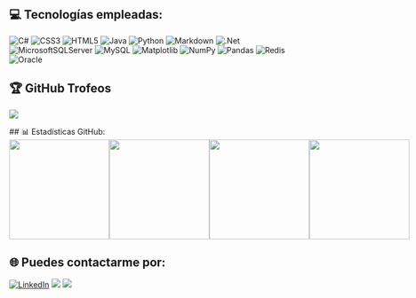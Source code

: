 ## 💻 Tecnologías empleadas:
![C#](https://img.shields.io/badge/c%23-%23239120.svg?style=for-the-badge&logo=csharp&logoColor=white) ![CSS3](https://img.shields.io/badge/css3-%231572B6.svg?style=for-the-badge&logo=css3&logoColor=white) ![HTML5](https://img.shields.io/badge/html5-%23E34F26.svg?style=for-the-badge&logo=html5&logoColor=white) ![Java](https://img.shields.io/badge/java-%23ED8B00.svg?style=for-the-badge&logo=openjdk&logoColor=white) ![Python](https://img.shields.io/badge/python-3670A0?style=for-the-badge&logo=python&logoColor=ffdd54) ![Markdown](https://img.shields.io/badge/markdown-%23000000.svg?style=for-the-badge&logo=markdown&logoColor=white) ![.Net](https://img.shields.io/badge/.NET-5C2D91?style=for-the-badge&logo=.net&logoColor=white) ![MicrosoftSQLServer](https://img.shields.io/badge/Microsoft%20SQL%20Server-CC2927?style=for-the-badge&logo=microsoft%20sql%20server&logoColor=white) ![MySQL](https://img.shields.io/badge/mysql-%2300000f.svg?style=for-the-badge&logo=mysql&logoColor=white) ![Matplotlib](https://img.shields.io/badge/Matplotlib-%23ffffff.svg?style=for-the-badge&logo=Matplotlib&logoColor=black) ![NumPy](https://img.shields.io/badge/numpy-%23013243.svg?style=for-the-badge&logo=numpy&logoColor=white) ![Pandas](https://img.shields.io/badge/pandas-%23150458.svg?style=for-the-badge&logo=pandas&logoColor=white) ![Redis](https://img.shields.io/badge/redis-%23DD0031.svg?style=for-the-badge&logo=redis&logoColor=white)![Oracle](https://img.shields.io/badge/Oracle-F80000?style=for-the-badge&logo=oracle&logoColor=white)
## 🏆 GitHub Trofeos
![](https://github-profile-trophy.vercel.app/?username=daferre01&theme=algolia&no-frame=false&no-bg=false&margin-w=4)
<head>
  <meta charset="UTF-8">
  <meta name="viewport" content="width=device-width, initial-scale=1.0">
  <style>
    .image-container {
      display: flex;
      justify-content: space-between;
    }
  </style>
</head>
## 📊 Estadísticas GitHub:
  <div class="image-container">
    <img src="http://github-profile-summary-cards.vercel.app/api/cards/stats?username=daferre01&theme=2077" height="180em" />
    <img src="http://github-profile-summary-cards.vercel.app/api/cards/most-commit-language?username=daferre01&theme=react" height="180em" />
    <img src="http://github-profile-summary-cards.vercel.app/api/cards/repos-per-language?username=daferre01&theme=2077" height="180em" />
    <img src="http://github-profile-summary-cards.vercel.app/api/cards/productive-time?username=daferre01&theme=react" height="180em" />
  </div>

## 🌐 Puedes contactarme por:
[![LinkedIn](https://img.shields.io/badge/LinkedIn-%230077B5.svg?logo=linkedin&logoColor=white)](https://linkedin.com/in/https://www.linkedin.com/in/daferre01/) 
<img src="https://user-images.githubusercontent.com/73097560/115834477-dbab4500-a447-11eb-908a-139a6edaec5c.gif">
[![](https://visitcount.itsvg.in/api?id=daferre01&icon=0&color=6)](https://visitcount.itsvg.in)
<!-- Proudly created with GPRM ( https://gprm.itsvg.in ) -->

